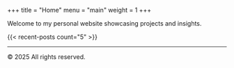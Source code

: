 +++
title = "Home"
menu = "main"
weight = 1
+++

Welcome to my personal website showcasing projects and insights.

{{< recent-posts count="5" >}}

---

© 2025 All rights reserved. 
